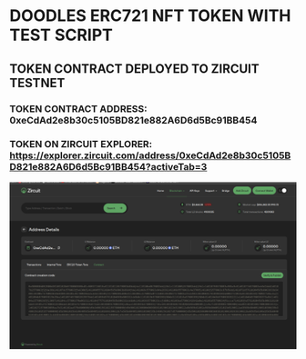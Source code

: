# DOODLES ERC721 NFT TOKEN WITH TEST SCRIPT

## TOKEN CONTRACT DEPLOYED TO ZIRCUIT TESTNET

### TOKEN CONTRACT ADDRESS: 0xeCdAd2e8b30c5105BD821e882A6D6d5Bc91BB454

### TOKEN ON ZIRCUIT EXPLORER: https://explorer.zircuit.com/address/0xeCdAd2e8b30c5105BD821e882A6D6d5Bc91BB454?activeTab=3

![Screenshot of token deployed on zircuit testnet](image.png)
